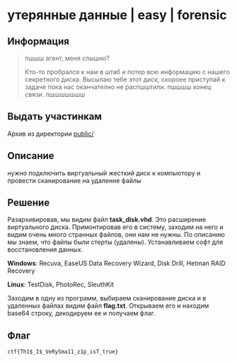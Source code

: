 # утерянные данные | easy | forensic

## Информация

> пшшш агент, меня слышно? 
>
> Кто-то пробрался к нам в штаб и потер всю информацию с нашего секретного диска. 
> Высылаю тебе этот диск, скороее приступай к задаче пока нас оканчателно не распшштили. пшшшш
> конец связи. пшшшшшшш   
>


## Выдать участинкам

Архив из директории [public/](public/)

## Описание

нужно подключить виртуальный жесткий диск к компьютору и провести сканирование на удаленне файлы

## Решение

Разархивировав, мы видим файл **task_disk.vhd**. Это расширение виртуального диска. Примонтировав его в систему, заходим на него и видим очень много странных файлов, они нам не нужны. По описанию мы знаем, что файлы были стерты (удалены). Устанавливаем софт для восстановления данных.

**Windows**: Recuva, EaseUS Data Recovery Wizard, Disk Drill, Hetman RAID Recovery

**Linux**: TestDisk, PhotoRec, SleuthKit

Заходим в одну из программ, выбираем сканирование диска и в удаленных файлах видим файл **flag.txt**. Открываем его и находим base64 строку, декодируем ее и получаем флаг.

## Флаг

`ctf{Th1$_I$_VeRySma11_z1p_isT_true}`

